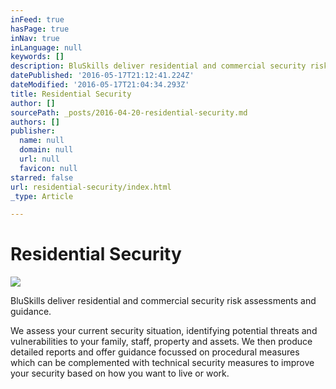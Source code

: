 ```yaml
---
inFeed: true
hasPage: true
inNav: true
inLanguage: null
keywords: []
description: BluSkills deliver residential and commercial security risk assessments and guidance.
datePublished: '2016-05-17T21:12:41.224Z'
dateModified: '2016-05-17T21:04:34.293Z'
title: Residential Security
author: []
sourcePath: _posts/2016-04-20-residential-security.md
authors: []
publisher:
  name: null
  domain: null
  url: null
  favicon: null
starred: false
url: residential-security/index.html
_type: Article

---
```

# Residential Security
![](https://s3-us-west-2.amazonaws.com/the-grid-img/p/1509498c6213a44b5cd95b53e3bf45be29985e43.jpg)

BluSkills deliver residential and commercial security risk assessments and guidance.

We assess your current security situation, identifying potential threats and vulnerabilities to your family, staff, property and assets. We then produce detailed reports and offer guidance focussed on procedural measures which can be complemented with technical security measures to improve your security based on how you want to live or work.